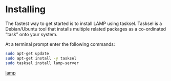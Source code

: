 # Installing

The fastest way to get started is to install LAMP using tasksel. Tasksel is a Debian/Ubuntu tool that installs multiple related packages as a co-ordinated “task” onto your system.

At a terminal prompt enter the following commands:

```bash
sudo apt-get update
sudo apt-get install -y tasksel
sudo tasksel install lamp-server
```
[lamp](https://ubuntu.com/server/docs/get-started-with-lamp-applications)


